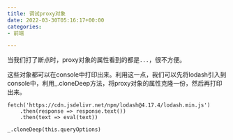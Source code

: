 ```yaml
---
title: 调试proxy对象
date: 2022-03-30T05:16:17+00:00
categories:
- 前端

---
```


当我们打了断点时，proxy对象的属性看到的都是`...`，很不方便。

这些对象都可以在console中打印出来。利用这一点，我们可以先将lodash引入到console中，利用_.cloneDeep方法，将proxy对象的属性克隆一份，然后再打印出来。

```
fetch('https://cdn.jsdelivr.net/npm/lodash@4.17.4/lodash.min.js')
    .then(response => response.text())
    .then(text => eval(text))
```

```
_.cloneDeep(this.queryOptions)
```